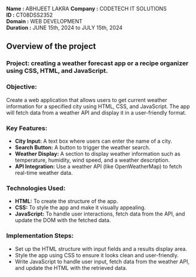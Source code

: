 **Name :** ABHIJEET LAKRA
**Company :** CODETECH IT SOLUTIONS  
**ID :** CT08DSS2352  
**Domain :** WEB DEVELOPMENT  
**Duration :** JUNE 15th, 2024 to JULY 15th, 2024  


## Overview of the project


### Project: creating a weather forecast app or a recipe organizer using CSS, HTML, and JavaScript.

### Objective:
Create a web application that allows users to get current weather information for a specified city using HTML, CSS, and JavaScript. The app will fetch data from a weather API and display it in a user-friendly format.

### Key Features:

- **City Input:** A text box where users can enter the name of a city.  
- **Search Button:** A button to trigger the weather search.  
- **Weather Display:** A section to display weather information such as temperature, humidity, wind speed, and a weather description.  
- **API Integration:** Use a weather API (like OpenWeatherMap) to fetch real-time weather data.    

### Technologies Used:  

- **HTML:** To create the structure of the app.  
- **CSS:** To style the app and make it visually appealing.  
- **JavaScript:** To handle user interactions, fetch data from the API, and update the DOM with the fetched data.    

### Implementation Steps:

- Set up the HTML structure with input fields and a results display area.  
- Style the app using CSS to ensure it looks clean and user-friendly.  
- Write JavaScript to handle user input, fetch data from the weather API, and update the HTML with the retrieved data.  
